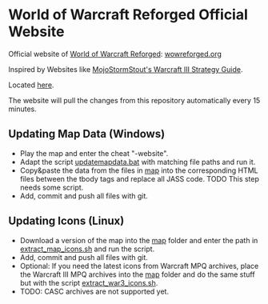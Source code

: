 # World of Warcraft Reforged Official Website

Official website of [World of Warcraft Reforged](https://github.com/tdauth/wowr): [wowreforged.org](https://wowreforged.org)

Inspired by Websites like [MojoStormStout's Warcraft III Strategy Guide](http://classic.battle.net/war3/).

Located [here](https://tdauth.cdauth.eu/).


The website will pull the changes from this repository automatically every 15 minutes.


## Updating Map Data (Windows)

* Play the map and enter the cheat "-website".
* Adapt the script [updatemapdata.bat](./updatemapdata.bat) with matching file paths and run it.
* Copy&paste the data from the files in [map](./map) into the corresponding HTML files between the tbody tags and replace all JASS code. TODO This step needs some script.
* Add, commit and push all files with git.

## Updating Icons (Linux)

* Download a version of the map into the [map](./map) folder and enter the path in [extract_map_icons.sh](./extract_map_icons.sh) and run the script.
* Add, commit and push all files with git.
* Optional: If you need the latest icons from Warcraft MPQ archives, place the Warcraft III MPQ archives into the [map](./map) folder and do the same stuff but with the script [extract_war3_icons.sh](./extract_war3_icons.sh).
* TODO: CASC archives are not supported yet.

